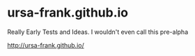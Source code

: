 # ursa-frank.github.io

Really Early Tests and Ideas.
I wouldn't even call this pre-alpha

http://ursa-frank.github.io/
